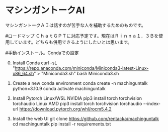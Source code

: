 # マシンガントークAI
マシンガントークＡＩは話すのが苦手な人を補助するためのものです。

#ロードマップ
ＣｈａｔＧＰＴに対応予定です。現在はＲｉｎｎａ１．３Ｂを使用しています。どちらも併用できるようにしたいとは思います。

#手動インストール。Condaでの設定

0. Install Conda
curl -sL "https://repo.anaconda.com/miniconda/Miniconda3-latest-Linux-x86_64.sh" > "Miniconda3.sh"
bash Miniconda3.sh

2. Create a new conda environment
conda create -n machinguntalk python=3.10.9
conda activate machinguntalk

3. Install Pytorch
Linux/WSL 	NVIDIA 	pip3 install torch torchvision torchaudio
Linux 	    AMD 	  pip3 install torch torchvision torchaudio --index-url https://download.pytorch.org/whl/rocm5.4.2

4. Install the web UI
git clone https://github.com/rentacka/machinguntalk
cd machinguntalk
pip install -r requirements.txt
